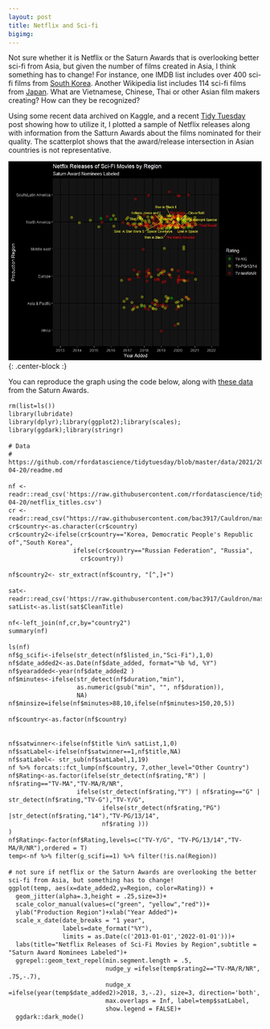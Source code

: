 ```yaml
---
layout: post
title: Netflix and Sci-fi
bigimg:
---
```



Not sure whether it is Netflix or the Saturn Awards that is overlooking better sci-fi from Asia, but given the number of films created in Asia, I think something has to change!  For instance, one IMDB list includes over 400 sci-fi films from <a href="https://www.imdb.com/search/title/?countries=kr&genres=sci_fi&sort=moviemeter">South Korea</a>. Another Wikipedia list includes 114 sci-fi films from <a href="https://en.wikipedia.org/wiki/Category:Japanese_science_fiction_films">Japan</a>. What are Vietnamese, Chinese, Thai or other Asian film makers creating? How can they be recognized?

Using some recent data archived on Kaggle, and a recent <a href="https://github.com/rfordatascience/tidytuesday/blob/master/data/2021/2021-04-20/readme.md">Tidy Tuesday</a> post showing how to utilize it, I plotted a sample of Netflix releases along with information from the Satturn Awards about the films nominated for their quality.  The scatterplot shows that the award/release intersection in Asian countries is not representative.

![netflix_scifi](/img/netflix_scifi.jpeg){: .center-block :}  

You can reproduce the graph using the code below, along with <a href="https://raw.githubusercontent.com/bac3917/Cauldron/master/saturnWinners.csv">these data</a> from the Saturn Awards.

```{r}
rm(list=ls())
library(lubridate)
library(dplyr);library(ggplot2);library(scales);
library(ggdark);library(stringr)

# Data
# https://github.com/rfordatascience/tidytuesday/blob/master/data/2021/2021-04-20/readme.md

nf <- readr::read_csv('https://raw.githubusercontent.com/rfordatascience/tidytuesday/master/data/2021/2021-04-20/netflix_titles.csv')
cr <- readr::read_csv("https://raw.githubusercontent.com/bac3917/Cauldron/master/countries_regions.csv")
cr$country<-as.character(cr$country)
cr$country2<-ifelse(cr$country=="Korea, Democratic People's Republic of","South Korea",
                  ifelse(cr$country=="Russian Federation", "Russia",
                    cr$country))

nf$country2<- str_extract(nf$country, "[^,]+")

sat<-readr::read_csv('https://raw.githubusercontent.com/bac3917/Cauldron/master/saturnWinners.csv')
satList<-as.list(sat$CleanTitle)

nf<-left_join(nf,cr,by="country2")
summary(nf)

ls(nf)
nf$g_scifi<-ifelse(str_detect(nf$listed_in,"Sci-Fi"),1,0)
nf$date_added2<-as.Date(nf$date_added, format="%b %d, %Y")
nf$yearadded<-year(nf$date_added2 )
nf$minutes<-ifelse(str_detect(nf$duration,"min"),
                   as.numeric(gsub("min", "", nf$duration)),
                   NA)
nf$minsize=ifelse(nf$minutes>88,10,ifelse(nf$minutes>150,20,5))

nf$country<-as.factor(nf$country)


nf$satwinner<-ifelse(nf$title %in% satList,1,0)
nf$satLabel<-ifelse(nf$satwinner==1,nf$title,NA)
nf$satLabel<- str_sub(nf$satLabel,1,19)
nf %>% forcats::fct_lump(nf$country, 7,other_level="Other Country")
nf$Rating<-as.factor(ifelse(str_detect(nf$rating,"R") | nf$rating=="TV-MA","TV-MA/R/NR",
                   ifelse(str_detect(nf$rating,"Y") | nf$rating=="G" | str_detect(nf$rating,"TV-G"),"TV-Y/G", 
                          ifelse(str_detect(nf$rating,"PG") |str_detect(nf$rating,"14"),"TV-PG/13/14",
                          nf$rating )))
)
nf$Rating<-factor(nf$Rating,levels=c("TV-Y/G", "TV-PG/13/14","TV-MA/R/NR"),ordered = T)
temp<-nf %>% filter(g_scifi==1) %>% filter(!is.na(Region))

# not sure if netflix or the Saturn Awards are overlooking the better sci-fi from Asia, but something has to change!
ggplot(temp, aes(x=date_added2,y=Region, color=Rating)) +
  geom_jitter(alpha=.3,height = .25,size=3)+
  scale_color_manual(values=c("green", "yellow","red"))+
  ylab("Production Region")+xlab("Year Added")+
  scale_x_date(date_breaks = "1 year", 
               labels=date_format("%Y"),
               limits = as.Date(c('2013-01-01','2022-01-01')))+
  labs(title="Netflix Releases of Sci-Fi Movies by Region",subtitle = "Saturn Award Nominees Labeled")+
  ggrepel::geom_text_repel(min.segment.length = .5,
                           nudge_y =ifelse(temp$rating2=="TV-MA/R/NR", .75,-.7), 
                           nudge_x =ifelse(year(temp$date_added2)>2018, 3,-.2), size=3, direction='both',
                           max.overlaps = Inf, label=temp$satLabel,
                           show.legend = FALSE)+
  ggdark::dark_mode()


```
